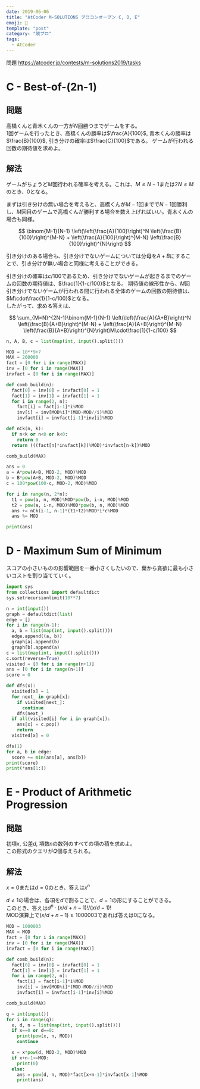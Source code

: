 ```yaml
---
date: 2019-06-06
title: "AtCoder M-SOLUTIONS プロコンオープン C, D, E"
emoji: 🐎
template: "post"
category: "競プロ"
tags:
  - AtCoder
---
```


問題 <https://atcoder.jp/contests/m-solutions2019/tasks>

# C - Best-of-(2n-1)

## 問題

高橋くんと青木くんの一方が$N$回勝つまでゲームをする。  
1回ゲームを行ったとき、高橋くんの勝率は$\frac{A}{100}$, 青木くんの勝率は$\frac{B}{100}$, 引き分けの確率は$\frac{C}{100}$である。
ゲームが行われる回数の期待値を求めよ。

## 解法

ゲームがちょうど$M$回行われる確率を考える。これは、$M\le N-1$または$2N\le M$のとき、$0$となる。

まずは引き分けの無い場合を考えると、高橋くんが$M-1$回までで$N-1$回勝利し、$M$回目のゲームで高橋くんが勝利する場合を数え上げればいい。青木くんの場合も同様。

$$
\binom{M-1}{N-1} \left(\left(\frac{A}{100}\right)^N \left(\frac{B}{100}\right)^{M-N} + \left(\frac{A}{100}\right)^{M-N} \left(\frac{B}{100}\right)^{N}\right)
$$

引き分けのある場合も、引き分けでないゲームについては分母を$A+B$にすることで、引き分けが無い場合と同様に考えることができる。  

引き分けの確率は$c/100$であるため、引き分けでないゲームが起きるまでのゲームの回数の期待値は、$\frac{1}{1-c/100}$となる。
期待値の線形性から、$M$回引き分けでないゲームが行われる間に行われる全体のゲームの回数の期待値は、$M\cdot\frac{1}{1-c/100}$となる。  
したがって、求める答えは、

$$
\sum_{M=N}^{2N-1}\binom{M-1}{N-1} \left(\left(\frac{A}{A+B}\right)^N \left(\frac{B}{A+B}\right)^{M-N} + \left(\frac{A}{A+B}\right)^{M-N} \left(\frac{B}{A+B}\right)^{N}\right)M\cdot\frac{1}{1-c/100}
$$

```python
n, A, B, c = list(map(int, input().split()))

MOD = 10**9+7
MAX = 200000
fact = [0 for i in range(MAX)]
inv = [0 for i in range(MAX)]
invfact = [0 for i in range(MAX)]

def comb_build(n):
  fact[0] = inv[0] = invfact[0] = 1
  fact[1] = inv[1] = invfact[1] = 1
  for i in range(2, n):
    fact[i] = fact[i-1]*i%MOD
    inv[i] = inv[MOD%i]*(MOD-MOD//i)%MOD
    invfact[i] = invfact[i-1]*inv[i]%MOD

def nCk(n, k):
  if n<k or n<0 or k<0:
    return 0
  return (((fact[n]*invfact[k])%MOD)*invfact[n-k])%MOD

comb_build(MAX)

ans = 0
a = A*pow(A+B, MOD-2, MOD)%MOD
b = B*pow(A+B, MOD-2, MOD)%MOD
c = 100*pow(100-c, MOD-2, MOD)%MOD

for i in range(n, 2*n):
  t1 = pow(a, n, MOD)%MOD*pow(b, i-n, MOD)%MOD
  t2 = pow(a, i-n, MOD)%MOD*pow(b, n, MOD)%MOD
  ans += nCk(i-1, n-1)*(t1+t2)%MOD*i*c%MOD
  ans %= MOD

print(ans)
```

# D - Maximum Sum of Minimum

スコアの小さいものの影響範囲を一番小さくしたいので、葉から貪欲に最も小さいコストを割り当てていく。

```python
import sys
from collections import defaultdict
sys.setrecursionlimit(10**7)

n = int(input())
graph = defaultdict(list)
edge = []
for i in range(n-1):
  a, b = list(map(int, input().split()))
  edge.append((a, b))
  graph[a].append(b)
  graph[b].append(a)
c = list(map(int, input().split()))
c.sort(reverse=True)
visited = [0 for i in range(n+1)]
ans = [0 for i in range(n+1)]
score = 0

def dfs(x):
  visited[x] = 1
  for next_ in graph[x]:
    if visited[next_]:
      continue
    dfs(next_)
  if all(visited[i] for i in graph[x]):
    ans[x] = c.pop()
    return
  visited[x] = 0

dfs(1)
for a, b in edge:
  score += min(ans[a], ans[b])
print(score)
print(*ans[1:])
```

# E - Product of Arithmetic Progression

## 問題

初項$x$, 公差$d$, 項数$n$の数列のすべての項の積を求めよ。  
この形式のクエリが$Q$個与えられる。

## 解法

$x=0$または$d=0$のとき、答えは$x^n$

$d\neq 1$の場合は、各項を$d$で割ることで、$d=1$の形にすることができる。  
このとき、答えは$d^n\cdot(x/d+n-1)!/(x/d-1)!$  
MOD演算上で$(x/d+n-1)\ge 1000003$であれば答えは$0$になる。

```python
MOD = 1000003
MAX = MOD
fact = [0 for i in range(MAX)]
inv = [0 for i in range(MAX)]
invfact = [0 for i in range(MAX)]

def comb_build(n):
  fact[0] = inv[0] = invfact[0] = 1
  fact[1] = inv[1] = invfact[1] = 1
  for i in range(2, n):
    fact[i] = fact[i-1]*i%MOD
    inv[i] = inv[MOD%i]*(MOD-MOD//i)%MOD
    invfact[i] = invfact[i-1]*inv[i]%MOD

comb_build(MAX)

q = int(input())
for i in range(q):
  x, d, n = list(map(int, input().split()))
  if x==0 or d==0:
    print(pow(x, n, MOD))
    continue

  x = x*pow(d, MOD-2, MOD)%MOD
  if x+n-1>=MOD:
    print(0)
  else:
    ans = pow(d, n, MOD)*fact[x+n-1]*invfact[x-1]%MOD
    print(ans)
```
